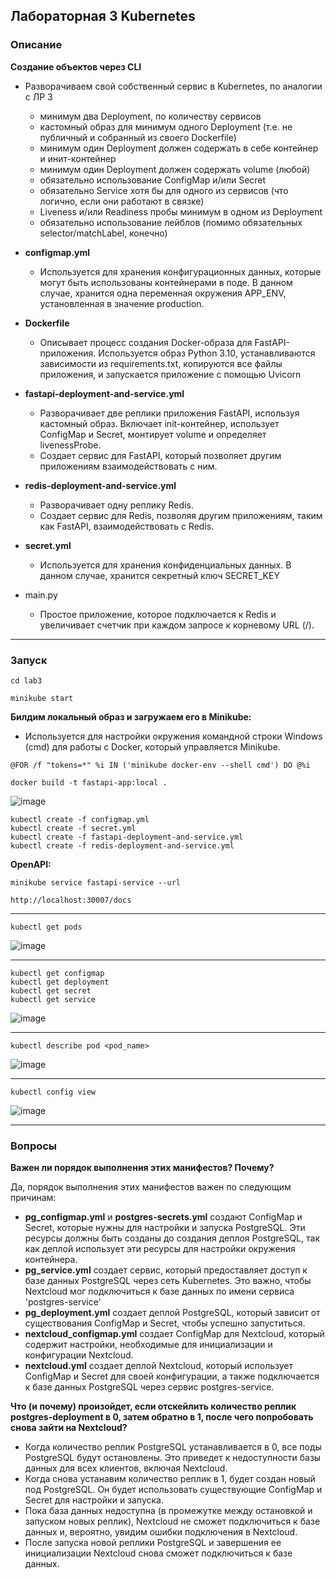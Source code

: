 ## Лабораторная 3 Kubernetes

### Описание
**Создание объектов через CLI**
- Разворачиваем свой собственный сервис в Kubernetes, по аналогии с ЛР 3
  - минимум два Deployment, по количеству сервисов 
  - кастомный образ для минимум одного Deployment (т.е. не публичный и собранный из своего Dockerfile)
  - минимум один Deployment должен содержать в себе контейнер и инит-контейнер 
  - минимум один Deployment должен содержать volume (любой)
  - обязательно использование ConfigMap и/или Secret 
  - обязательно Service хотя бы для одного из сервисов (что логично, если они работают в связке)
  - Liveness и/или Readiness пробы минимум в одном из Deployment 
  - обязательно использование лейблов (помимо обязательных selector/matchLabel, конечно)


- **configmap.yml**
  - Используется для хранения конфигурационных данных, которые могут быть использованы контейнерами в поде. В данном случае, хранится одна переменная окружения APP_ENV, установленная в значение production.
- **Dockerfile**
  - Описывает процесс создания Docker-образа для FastAPI-приложения. Используется образ Python 3.10, устанавливаются зависимости из requirements.txt, копируются все файлы приложения, и запускается приложение с помощью Uvicorn
- **fastapi-deployment-and-service.yml**
  - Разворачивает две реплики приложения FastAPI, используя кастомный образ. Включает init-контейнер, использует ConfigMap и Secret, монтирует volume и определяет livenessProbe.
  - Создает сервис для FastAPI, который позволяет другим приложениям взаимодействовать с ним.
- **redis-deployment-and-service.yml**
  - Разворачивает одну реплику Redis.
  - Создает сервис для Redis, позволяя другим приложениям, таким как FastAPI, взаимодействовать с Redis.
- **secret.yml**
  - Используется для хранения конфиденциальных данных. В данном случае, хранится секретный ключ SECRET_KEY
- main.py
  - Простое приложение, которое подключается к Redis и увеличивает счетчик при каждом запросе к корневому URL (/).
___
### Запуск
```commandline
cd lab3
```
  
```commandline
minikube start
```
**Билдим локальный образ и загружаем его в Minikube:**
- Используется для настройки окружения командной строки Windows (cmd) для работы с Docker, который управляется Minikube.
```commandline
@FOR /f "tokens=*" %i IN ('minikube docker-env --shell cmd') DO @%i
```
```commandline
docker build -t fastapi-app:local .
```
![image](https://github.com/AndreyPriv/containerization_and_orchestration_itmo/blob/main/lab4/docs/1.png)

```commandline
kubectl create -f configmap.yml
kubectl create -f secret.yml
kubectl create -f fastapi-deployment-and-service.yml
kubectl create -f redis-deployment-and-service.yml
```

**OpenAPI:**
```commandline
minikube service fastapi-service --url
```
```commandline
http://localhost:30007/docs
```

___
```commandline
kubectl get pods
```
![image](https://github.com/AndreyPriv/containerization_and_orchestration_itmo/blob/main/lab3/docs/1.png)
___
```commandline
kubectl get configmap
kubectl get deployment
kubectl get secret
kubectl get service
```
![image](https://github.com/AndreyPriv/containerization_and_orchestration_itmo/blob/main/lab3/docs/4.png)
___
```commandline
kubectl describe pod <pod_name>
```

![image](https://github.com/AndreyPriv/containerization_and_orchestration_itmo/blob/main/lab3/docs/2.png)

___
```commandline
kubectl config view
```
![image](https://github.com/AndreyPriv/containerization_and_orchestration_itmo/blob/main/lab3/docs/3.png)
___

### Вопросы
**Bажен ли порядок выполнения этих манифестов? Почему?**

Да, порядок выполнения этих манифестов важен по следующим причинам:
- **pg_configmap.yml** и **postgres-secrets.yml** создают ConfigMap и Secret, которые нужны для настройки и запуска PostgreSQL. Эти ресурсы должны быть созданы до создания деплоя PostgreSQL, так как деплой использует эти ресурсы для настройки окружения контейнера.
- **pg_service.yml** создает сервис, который предоставляет доступ к базе данных PostgreSQL через сеть Kubernetes. Это важно, чтобы Nextcloud мог подключиться к базе данных по имени сервиса 'postgres-service'
- **pg_deployment.yml** создает деплой PostgreSQL, который зависит от существования ConfigMap и Secret, чтобы успешно запуститься.
- **nextcloud_configmap.yml** создает ConfigMap для Nextcloud, который содержит настройки, необходимые для инициализации и конфигурации Nextcloud.
- **nextcloud.yml** создает деплой Nextcloud, который использует ConfigMap и Secret для своей конфигурации, а также подключается к базе данных PostgreSQL через сервис postgres-service.



**Что (и почему) произойдет, если отскейлить количество реплик postgres-deployment в 0, затем обратно в 1, после чего попробовать снова зайти на Nextcloud?**

- Когда количество реплик PostgreSQL устанавливается в 0, все поды PostgreSQL будут остановлены. Это приведет к недоступности базы данных для всех клиентов, включая Nextcloud.
- Когда снова устанавим количество реплик в 1, будет создан новый под PostgreSQL. Он будет использовать существующие ConfigMap и Secret для настройки и запуска.
- Пока база данных недоступна (в промежутке между остановкой и запуском новых реплик), Nextcloud не сможет подключиться к базе данных и, вероятно, увидим ошибки подключения в Nextcloud.
- После запуска новой реплики PostgreSQL и завершения ее инициализации Nextcloud снова сможет подключиться к базе данных.
